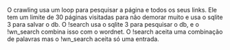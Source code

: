 O crawling usa um loop para pesquisar a página e todos os seus links. Ele tem um limite de 30 páginas visitadas para não demorar muito e usa o sqlite 3 para salvar o db.
O !search usa o sqlite 3 para pesquisar o db, e o !wn_search combina isso com o wordnet. O !search aceita uma combinação de palavras mas o !wn_search aceita só uma entrada.
